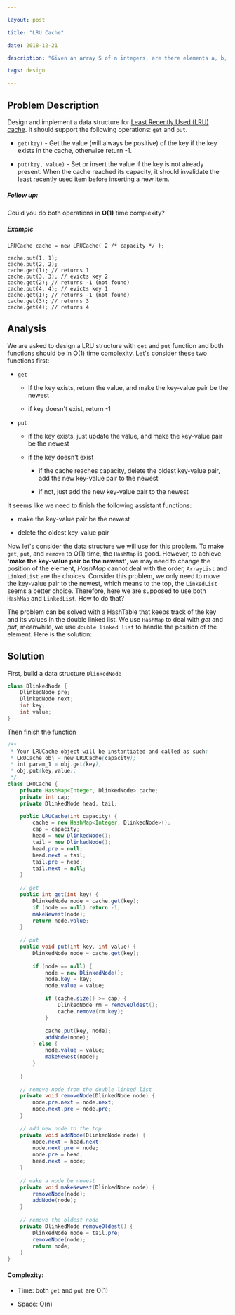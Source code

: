 ```yaml
---

layout: post

title: "LRU Cache"

date: 2018-12-21

description: "Given an array S of n integers, are there elements a, b, c in S such that a + b + c = 0? Find all unique triplets in the array which gives the sum of zero."

tags: design

---
```


## Problem Description

Design and implement a data structure for [Least Recently Used (LRU) cache](https://en.wikipedia.org/wiki/Cache_replacement_policies#LRU). It should support the following operations: `get` and `put`.

- `get(key)` - Get the value (will always be positive) of the key if the key exists in the cache, otherwise return -1.

- `put(key, value)` - Set or insert the value if the key is not already present. When the cache reached its capacity, it should invalidate the least recently used item before inserting a new item.

##### Follow up:

Could you do both operations in **O(1)** time complexity?

##### Example

```
LRUCache cache = new LRUCache( 2 /* capacity */ );

cache.put(1, 1);
cache.put(2, 2);
cache.get(1); // returns 1
cache.put(3, 3); // evicts key 2
cache.get(2); // returns -1 (not found)
cache.put(4, 4); // evicts key 1
cache.get(1); // returns -1 (not found)
cache.get(3); // returns 3
cache.get(4); // returns 4
```

## Analysis

We are asked to design a LRU structure with `get` and `put` function and both functions should be in O(1) time complexity. Let's consider these two functions first:

- `get`

  - If the key exists, return the value, and make the key-value pair be the newest

  - if key doesn't exist, return -1

- `put`

  - if the key exists, just update the value, and make the key-value pair be the newest

  - if the key doesn't exist

    - if the cache reaches capacity, delete the oldest key-value pair, add the new key-value pair to the newest

    - if not, just add the new key-value pair to the newest

It seems like we need to finish the following assistant functions:

- make the key-value pair be the newest

- delete the oldest key-value pair

Now let's consider the data structure we will use for this problem.  To make `get`,  `put`, and `remove` to O(1) time, the `HashMap` is good. However, to achieve **'make the key-value pair be the newest'**, we may need to change the position of the element, *HashMap* cannot deal with the order, `ArrayList` and `LinkedList` are the choices. Consider this problem, we only need to move the key-value pair to the newest, which means to the top, the `LinkedList` seems a better choice. Therefore, here we are supposed to use both `HashMap` and `LinkedList`. How to do that?

The problem can be solved with a HashTable that keeps track of the key and its values in the double linked list. We use `HashMap` to deal with *get* and *put*, meanwhile, we use `double linked list` to handle the position of the element. Here is the solution:

## Solution

First, build a data structure `DlinkedNode`

```java
class DlinkedNode {
	DlinkedNode pre;
	DlinkedNode next;
	int key;
	int value;
}
```

Then finish the function

```java
/**
 * Your LRUCache object will be instantiated and called as such:
 * LRUCache obj = new LRUCache(capacity);
 * int param_1 = obj.get(key);
 * obj.put(key,value);
 */
class LRUCache {
    private HashMap<Integer, DlinkedNode> cache;
    private int cap;
    private DlinkedNode head, tail;

    public LRUCache(int capacity) {
        cache = new HashMap<Integer, DlinkedNode>();
        cap = capacity;
        head = new DlinkedNode();
        tail = new DlinkedNode();
        head.pre = null;
        head.next = tail;
        tail.pre = head;
        tail.next = null;
    }
    
  	// get
    public int get(int key) {
        DlinkedNode node = cache.get(key);
        if (node == null) return -1;
        makeNewest(node);
        return node.value;
    }
    
  	// put
    public void put(int key, int value) {
        DlinkedNode node = cache.get(key);
        
        if (node == null) {
            node = new DlinkedNode();
            node.key = key;
            node.value = value;

            if (cache.size() >= cap) {
                DlinkedNode rm = removeOldest();
                cache.remove(rm.key);
            }

            cache.put(key, node);
            addNode(node);
        } else {
            node.value = value;
            makeNewest(node);
        }
        
    }
    
  	// remove node from the double linked list
    private void removeNode(DlinkedNode node) {
        node.pre.next = node.next;
        node.next.pre = node.pre;
    }
    
  	// add new node to the top
    private void addNode(DlinkedNode node) {
        node.next = head.next;
        node.next.pre = node;
        node.pre = head;
        head.next = node;
    }
    
  	// make a node be newest
    private void makeNewest(DlinkedNode node) {
        removeNode(node);
        addNode(node);
    }
    
  	// remove the oldest node
    private DlinkedNode removeOldest() {
        DlinkedNode node = tail.pre;
        removeNode(node);
        return node;
    }
}
```

#### Complexity:

- Time: both `get` and `put` are O(1)

- Space: O(n)


